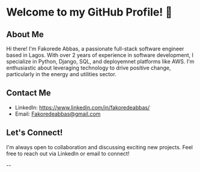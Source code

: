 # Welcome to my GitHub Profile! 👋

## About Me

Hi there! I'm Fakorede Abbas, a passionate full-stack software engineer based in Lagos. With over 2 years of experience in software development, I specialize in Python, Django, SQL, and deployemnet platforms like AWS. I'm enthusiastic about leveraging technology to drive positive change, particularly in the energy and utilities sector.


## Contact Me

- LinkedIn: https://www.linkedin.com/in/fakoredeabbas/
- Email: Fakoredeabbas@gmail.com

## Let's Connect!

I'm always open to collaboration and discussing exciting new projects. Feel free to reach out via LinkedIn or email to connect!

--
